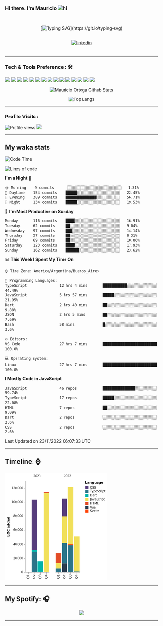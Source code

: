 ### Hi there. I'm Mauricio <img src="https://user-images.githubusercontent.com/1303154/88677602-1635ba80-d120-11ea-84d8-d263ba5fc3c0.gif" width="28px" alt="hi">
<br /> 

<div align="center">
  
[![Typing SVG](https://readme-typing-svg.herokuapp.com?size=25&duration=7000&center=true&vCenter=true&width=650&height=40&lines=WELCOME!;My+name+is+Mauricio+Ortega...;I+am+a+Front-End+Developer...;I+hope+you+find+what+you+are+looking+for...;You+have+my+contact+information...;MAY+THE+FORCE+BE+WITH+YOU...)](https://git.io/typing-svg)

</div>
  
<br />

<div align="center">
  
<a href="https://www.linkedin.com/in/mauriciortega/" target="_blank">
<img src=https://img.shields.io/badge/linkedin-%231E77B5.svg?&style=for-the-badge&logo=linkedin&logoColor=white alt=linkedin style="margin-bottom: 5px;" />
</a>
  
</div>

<br />



<!--
**Nekzus/Nekzus** is a ✨ _special_ ✨ repository because its `README.md` (this file) appears on your GitHub profile.

Here are some ideas to get you started:

- 🔭 I’m currently working on ...
- 🌱 I’m currently learning ...
- 👯 I’m looking to collaborate on ...
- 🤔 I’m looking for help with ...
- 💬 Ask me about ...
- 📫 How to reach me: ...
- 😄 Pronouns: ...
- ⚡ Fun fact: ...
-->

---

### Tech & Tools Preference : 🛠

<img src = "https://img.shields.io/badge/-HTML5-E34F26?style=flat&logo=html5&logoColor=white"> <img src = "https://img.shields.io/badge/-CSS3-1572B6?style=flat&logo=css3&logoColor=white">
<img src="https://img.shields.io/badge/-Sass-cc6699?style=flat&logo=sass&logoColor=ffffff">
<img src="https://img.shields.io/badge/-Bootstrap-563D7C?style=flat&logo=bootstrap&logoColor=white">
<img src="https://img.shields.io/badge/-JavaScript-eed718?style=flat&logo=javascript&logoColor=ffffff">
<img src="https://img.shields.io/badge/-React-000000?style=flat&logo=react&logoColor=00c8ff">
<img src="https://img.shields.io/badge/-Next-000000?style=flat&logo=nextdotjs&logoColor=white">
<img src="http://img.shields.io/badge/-Vue-black?style=flat&logo=vuedotjs&logoColor=4FC08D">
<img src="http://img.shields.io/badge/-Flutter-black?style=flat&logo=flutter&logoColor=02569B">
<img src="https://img.shields.io/badge/-Node.js-3C873A?style=flat&logo=Node.js&logoColor=white">
<img src="http://img.shields.io/badge/-Git-F1502F?style=flat&logo=git&logoColor=FFFFFF">
<img src="http://img.shields.io/badge/-Github-000000?style=flat&logo=github&logoColor=FFFFFF">
<img src="https://img.shields.io/badge/-Firebase-FFA611?style=flat&logo=firebase&logoColor=FFFFFF">
<img src="http://img.shields.io/badge/-Vercel-black?style=flat&logo=vercel&logoColor=white">
<img src="http://img.shields.io/badge/-VS%20Code-007ACC?style=flat&logo=visual%20studio%20code&logoColor=white">


<div align="center">
  
![Mauricio Ortega Github Stats](https://github-readme-stats.vercel.app/api?username=Nekzus&show_icons=true&title_color=fff&icon_color=79ff97&text_color=9f9f9f&bg_color=151515)

![Top Langs](https://github-readme-stats.vercel.app/api/top-langs/?username=Nekzus&hide=css,html,less&layout=compact&title_color=fff&icon_color=79ff97&text_color=9f9f9f&bg_color=151515)

</div>
  
---

### Profile Visits :
  
![Profile views](https://gpvc.arturio.dev/Nekzus)  <img src="https://img.shields.io/github/followers/Nekzus?label=Follow" style=" float:left, margin-right:10px" />

---


## My waka stats
<!--START_SECTION:waka-->
![Code Time](http://img.shields.io/badge/Code%20Time-1%2C455%20hrs%2014%20mins-blue)

![Lines of code](https://img.shields.io/badge/From%20Hello%20World%20I%27ve%20Written-537%20Thousand%20lines%20of%20code-blue)

**I'm a Night 🦉** 

```text
🌞 Morning    9 commits      ░░░░░░░░░░░░░░░░░░░░░░░░░   1.31% 
🌆 Daytime    154 commits    █████░░░░░░░░░░░░░░░░░░░░   22.45% 
🌃 Evening    389 commits    ██████████████░░░░░░░░░░░   56.71% 
🌙 Night      134 commits    █████░░░░░░░░░░░░░░░░░░░░   19.53%

```
📅 **I'm Most Productive on Sunday** 

```text
Monday       116 commits    ████░░░░░░░░░░░░░░░░░░░░░   16.91% 
Tuesday      62 commits     ██░░░░░░░░░░░░░░░░░░░░░░░   9.04% 
Wednesday    97 commits     ███░░░░░░░░░░░░░░░░░░░░░░   14.14% 
Thursday     57 commits     ██░░░░░░░░░░░░░░░░░░░░░░░   8.31% 
Friday       69 commits     ██░░░░░░░░░░░░░░░░░░░░░░░   10.06% 
Saturday     123 commits    ████░░░░░░░░░░░░░░░░░░░░░   17.93% 
Sunday       162 commits    ██████░░░░░░░░░░░░░░░░░░░   23.62%

```


📊 **This Week I Spent My Time On** 

```text
⌚︎ Time Zone: America/Argentina/Buenos_Aires

💬 Programming Languages: 
TypeScript               12 hrs 4 mins       ███████████░░░░░░░░░░░░░░   44.49% 
JavaScript               5 hrs 57 mins       █████░░░░░░░░░░░░░░░░░░░░   21.95% 
Dart                     2 hrs 40 mins       ██░░░░░░░░░░░░░░░░░░░░░░░   9.88% 
JSON                     2 hrs 5 mins        ██░░░░░░░░░░░░░░░░░░░░░░░   7.69% 
Bash                     58 mins             █░░░░░░░░░░░░░░░░░░░░░░░░   3.6%

🔥 Editors: 
VS Code                  27 hrs 7 mins       █████████████████████████   100.0%

💻 Operating System: 
Linux                    27 hrs 7 mins       █████████████████████████   100.0%

```

**I Mostly Code in JavaScript** 

```text
JavaScript               46 repos            ███████████████░░░░░░░░░░   59.74% 
TypeScript               17 repos            █████░░░░░░░░░░░░░░░░░░░░   22.08% 
HTML                     7 repos             ██░░░░░░░░░░░░░░░░░░░░░░░   9.09% 
Dart                     2 repos             ░░░░░░░░░░░░░░░░░░░░░░░░░   2.6% 
CSS                      2 repos             ░░░░░░░░░░░░░░░░░░░░░░░░░   2.6%

```



 Last Updated on 23/11/2022 06:07:33 UTC
<!--END_SECTION:waka-->
---

## Timeline: ⌚

![Chart not found](https://raw.githubusercontent.com/Nekzus/Nekzus/master/charts/bar_graph.png)

---
## My Spotify: 🎧

<div align="center"><img src="https://spotify-github-profile.vercel.app/api/view?uid=11169970531&cover_image=true&theme=default" /></div>

---
